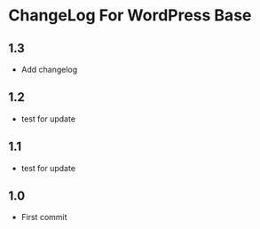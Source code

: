 # ChangeLog For WordPress Base


## 1.3

* Add changelog

## 1.2

* test for update

## 1.1

* test for update

## 1.0

* First commit